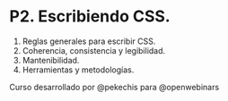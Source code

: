 # P2. Escribiendo CSS.

1. Reglas generales para escribir CSS.
2. Coherencia, consistencia y legibilidad.
3. Mantenibilidad.
4. Herramientas y metodologías.

Curso desarrollado por @pekechis para @openwebinars